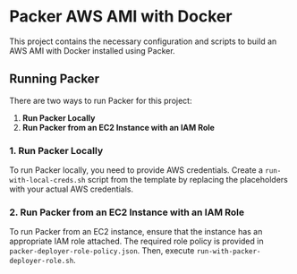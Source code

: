 # Packer AWS AMI with Docker

This project contains the necessary configuration and scripts to build an AWS AMI with Docker installed using Packer.

## Running Packer

There are two ways to run Packer for this project:

1. **Run Packer Locally**
2. **Run Packer from an EC2 Instance with an IAM Role**

### 1. Run Packer Locally

To run Packer locally, you need to provide AWS credentials. Create a `run-with-local-creds.sh` script from the template by replacing the placeholders with your actual AWS credentials.

### 2. Run Packer from an EC2 Instance with an IAM Role

To run Packer from an EC2 instance, ensure that the instance has an appropriate IAM role attached. The required role policy is provided in `packer-deployer-role-policy.json`. Then, execute `run-with-packer-deployer-role.sh`.

